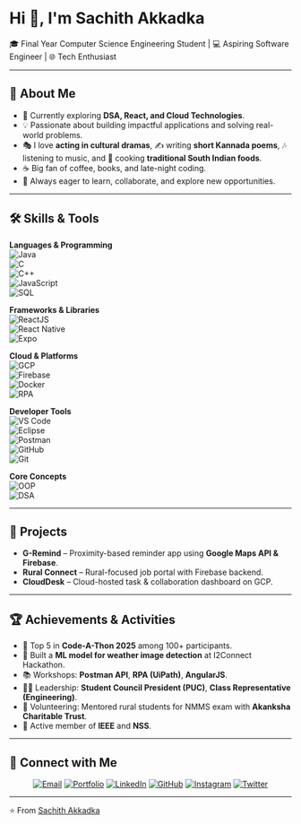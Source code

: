 # Hi 👋, I'm Sachith Akkadka  

🎓 Final Year Computer Science Engineering Student | 💻 Aspiring Software Engineer | 🌐 Tech Enthusiast  

---

## 🌟 About Me
- 🔭 Currently exploring **DSA, React, and Cloud Technologies**.  
- 💡 Passionate about building impactful applications and solving real-world problems.  
- 🎭 I love **acting in cultural dramas**, ✍️ writing **short Kannada poems**, 🎶 listening to music, and 🍲 cooking **traditional South Indian foods**.  
- ☕ Big fan of coffee, books, and late-night coding.  
- 🚀 Always eager to learn, collaborate, and explore new opportunities.  

---

## 🛠️ Skills & Tools  

**Languages & Programming**  
![Java](https://img.shields.io/badge/Java-red?style=for-the-badge&logo=java&logoColor=white)  
![C](https://img.shields.io/badge/C-blue?style=for-the-badge&logo=c&logoColor=white)  
![C++](https://img.shields.io/badge/C++-00599C?style=for-the-badge&logo=c%2B%2B&logoColor=white)  
![JavaScript](https://img.shields.io/badge/JavaScript-yellow?style=for-the-badge&logo=javascript&logoColor=black)  
![SQL](https://img.shields.io/badge/SQL-4479A1?style=for-the-badge&logo=database&logoColor=white)  

**Frameworks & Libraries**  
![ReactJS](https://img.shields.io/badge/ReactJS-61DAFB?style=for-the-badge&logo=react&logoColor=black)  
![React Native](https://img.shields.io/badge/React_Native-61DAFB?style=for-the-badge&logo=react&logoColor=black)  
![Expo](https://img.shields.io/badge/Expo-000020?style=for-the-badge&logo=expo&logoColor=white)  

**Cloud & Platforms**  
![GCP](https://img.shields.io/badge/Google_Cloud-4285F4?style=for-the-badge&logo=googlecloud&logoColor=white)  
![Firebase](https://img.shields.io/badge/Firebase-FFCA28?style=for-the-badge&logo=firebase&logoColor=black)  
![Docker](https://img.shields.io/badge/Docker-2496ED?style=for-the-badge&logo=docker&logoColor=white)  
![RPA](https://img.shields.io/badge/RPA-0095D5?style=for-the-badge&logo=uipath&logoColor=white)  

**Developer Tools**  
![VS Code](https://img.shields.io/badge/VS%20Code-007ACC?style=for-the-badge&logo=visualstudiocode&logoColor=white)  
![Eclipse](https://img.shields.io/badge/Eclipse-2C2255?style=for-the-badge&logo=eclipseide&logoColor=white)  
![Postman](https://img.shields.io/badge/Postman-FF6C37?style=for-the-badge&logo=postman&logoColor=white)  
![GitHub](https://img.shields.io/badge/GitHub-181717?style=for-the-badge&logo=github&logoColor=white)  
![Git](https://img.shields.io/badge/Git-F05032?style=for-the-badge&logo=git&logoColor=white)  

**Core Concepts**  
![OOP](https://img.shields.io/badge/OOPs-4CAF50?style=for-the-badge&logo=object&logoColor=white)  
![DSA](https://img.shields.io/badge/Data%20Structures%20&%20Algorithms-FF5722?style=for-the-badge&logo=thealgorithms&logoColor=white)  

---

## 📌 Projects  

- **G-Remind** – Proximity-based reminder app using **Google Maps API & Firebase**.  
- **Rural Connect** – Rural-focused job portal with Firebase backend.  
- **CloudDesk** – Cloud-hosted task & collaboration dashboard on GCP.  

---

## 🏆 Achievements & Activities  

- 🥇 Top 5 in **Code-A-Thon 2025** among 100+ participants.  
- 🤖 Built a **ML model for weather image detection** at I2Connect Hackathon.  
- 📚 Workshops: **Postman API**, **RPA (UiPath)**, **AngularJS**.  
- 👨‍🎓 Leadership: **Student Council President (PUC)**, **Class Representative (Engineering)**.  
- 🌱 Volunteering: Mentored rural students for NMMS exam with **Akanksha Charitable Trust**.  
- 🤝 Active member of **IEEE** and **NSS**.  

---

## 🔗 Connect with Me  

<p align="center">
  <a href="mailto:sachithaakkadka@gmail.com"><img src="https://img.shields.io/badge/Email-D14836?style=for-the-badge&logo=gmail&logoColor=white" alt="Email"/></a>
  <a href="https://sachith-akkadka.github.io/sachithakkadka/"><img src="https://img.shields.io/badge/Portfolio-000000?style=for-the-badge&logo=vercel&logoColor=white" alt="Portfolio"/></a>
  <a href="https://www.linkedin.com/in/sachith-akkadka-246071258"><img src="https://img.shields.io/badge/LinkedIn-0A66C2?style=for-the-badge&logo=linkedin&logoColor=white" alt="LinkedIn"/></a>
  <a href="https://github.com/sachith-akkadka"><img src="https://img.shields.io/badge/GitHub-181717?style=for-the-badge&logo=github&logoColor=white" alt="GitHub"/></a>
  <a href="https://www.instagram.com/sachith_akkadka/"><img src="https://img.shields.io/badge/Instagram-E4405F?style=for-the-badge&logo=instagram&logoColor=white" alt="Instagram"/></a>
  <a href="https://twitter.com/SAkkadka52412"><img src="https://img.shields.io/badge/Twitter-1DA1F2?style=for-the-badge&logo=twitter&logoColor=white" alt="Twitter"/></a>
</p>  

---

⭐️ From [Sachith Akkadka](https://github.com/sachith-akkadka)
